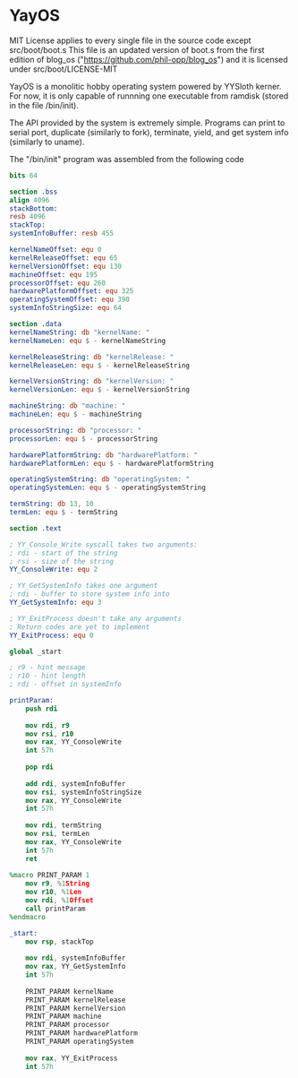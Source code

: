# YayOS

MIT License applies to every single file in the source code except src/boot/boot.s
This file is an updated version of boot.s from the first edition of blog_os ("https://github.com/phil-opp/blog_os") and it is licensed under src/boot/LICENSE-MIT

YayOS is a monolitic hobby operating system powered by YYSloth kerner. For now, it is only capable of runnning one executable from ramdisk (stored in the file /bin/init).

The API provided by the system is extremely simple. Programs can print to serial port, duplicate (similarly to fork), terminate, yield, and get system info (similarly to uname).

The "/bin/init" program was assembled from the following code

```nasm
bits 64

section .bss
align 4096
stackBottom:
resb 4096
stackTop:
systemInfoBuffer: resb 455

kernelNameOffset: equ 0
kernelReleaseOffset: equ 65
kernelVersionOffset: equ 130
machineOffset: equ 195
processorOffset: equ 260
hardwarePlatformOffset: equ 325
operatingSystemOffset: equ 390
systemInfoStringSize: equ 64

section .data
kernelNameString: db "kernelName: "
kernelNameLen: equ $ - kernelNameString

kernelReleaseString: db "kernelRelease: "
kernelReleaseLen: equ $ - kernelReleaseString

kernelVersionString: db "kernelVersion: "
kernelVersionLen: equ $ - kernelVersionString

machineString: db "machine: "
machineLen: equ $ - machineString

processorString: db "processor: "
processorLen: equ $ - processorString

hardwarePlatformString: db "hardwarePlatform: "
hardwarePlatformLen: equ $ - hardwarePlatformString

operatingSystemString: db "operatingSystem: "
operatingSystemLen: equ $ - operatingSystemString

termString: db 13, 10
termLen: equ $ - termString

section .text

; YY_Console_Write syscall takes two arguments:
; rdi - start of the string
; rsi - size of the string
YY_ConsoleWrite: equ 2

; YY_GetSystemInfo takes one argument
; rdi - buffer to store system info into
YY_GetSystemInfo: equ 3

; YY_ExitProcess doesn't take any arguments
; Return codes are yet to implement
YY_ExitProcess: equ 0

global _start

; r9 - hint message
; r10 - hint length
; rdi - offset in systemInfo

printParam:
    push rdi
    
    mov rdi, r9
    mov rsi, r10
    mov rax, YY_ConsoleWrite
    int 57h
    
    pop rdi
    
    add rdi, systemInfoBuffer
    mov rsi, systemInfoStringSize
    mov rax, YY_ConsoleWrite
    int 57h
    
    mov rdi, termString
    mov rsi, termLen
    mov rax, YY_ConsoleWrite
    int 57h
    ret
    
%macro PRINT_PARAM 1
    mov r9, %1String
    mov r10, %1Len
    mov rdi, %1Offset
    call printParam
%endmacro

_start:
    mov rsp, stackTop
    
    mov rdi, systemInfoBuffer
    mov rax, YY_GetSystemInfo
    int 57h
    
    PRINT_PARAM kernelName
    PRINT_PARAM kernelRelease
    PRINT_PARAM kernelVersion
    PRINT_PARAM machine
    PRINT_PARAM processor
    PRINT_PARAM hardwarePlatform
    PRINT_PARAM operatingSystem
    
    mov rax, YY_ExitProcess
    int 57h
```
